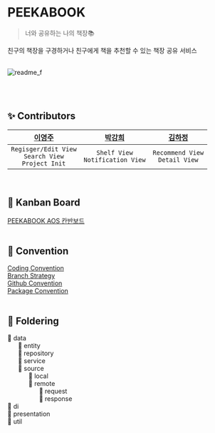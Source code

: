 # PEEKABOOK
> 너와 공유하는 나의 책장📚

친구의 책장을 구경하거나 친구에게 책을 추천할 수 있는 책장 공유 서비스
<br/><br/>

![readme_f](https://user-images.githubusercontent.com/91793891/210329951-b1222740-1e1e-4dcf-9cb9-7ed48f1c5a55.jpg)


<br/><br/>

## ✨ Contributors
| [이영주](https://github.com/2zerozu) | [박강희](https://github.com/stellar-halo) | [김하정](https://github.com/hajeong67) |
|:------:|:------:|:------:|
|`Regisger/Edit View`<br/>`Search View`<br/>`Project Init`|`Shelf View`<br/>`Notification View`|`Recommend View`<br/>`Detail View`|

<br/>

## 📌 Kanban Board
[PEEKABOOK AOS 칸반보드](https://github.com/orgs/team-peekabook/projects/1)
<br/><br/>

## 💚 Convention
[Coding Convention](https://www.notion.so/1dc05cdcb3644bc680af2c1b38bcd37e?v=1a23c01f697a45068eb9b4652cf58b35)<br/>
[Branch Strategy](https://www.notion.so/Branch-9c3ff2280b764dac873c3549731cae79)<br/>
[Github Convention](https://www.notion.so/Github-Convention-de4d187fabd64c9f89dd9142c48680fc)<br/>
[Package Convention](https://www.notion.so/Package-Convention-1861e4d91b0348e894f26f3ce9733ef4)
<br/><br/>

## 📖 Foldering
📁 data<br/>
&nbsp;&nbsp;&nbsp;&nbsp;&nbsp;&nbsp;📁 entity<br/>
&nbsp;&nbsp;&nbsp;&nbsp;&nbsp;&nbsp;📁 repository<br/>
&nbsp;&nbsp;&nbsp;&nbsp;&nbsp;&nbsp;📁 service<br/>
&nbsp;&nbsp;&nbsp;&nbsp;&nbsp;&nbsp;📁 source<br/>
&nbsp;&nbsp;&nbsp;&nbsp;&nbsp;&nbsp;&nbsp;&nbsp;&nbsp;&nbsp;&nbsp;&nbsp;📁 local<br/>
&nbsp;&nbsp;&nbsp;&nbsp;&nbsp;&nbsp;&nbsp;&nbsp;&nbsp;&nbsp;&nbsp;&nbsp;📁 remote<br/>
&nbsp;&nbsp;&nbsp;&nbsp;&nbsp;&nbsp;&nbsp;&nbsp;&nbsp;&nbsp;&nbsp;&nbsp;&nbsp;&nbsp;&nbsp;&nbsp;&nbsp;&nbsp;📁 request<br/>
&nbsp;&nbsp;&nbsp;&nbsp;&nbsp;&nbsp;&nbsp;&nbsp;&nbsp;&nbsp;&nbsp;&nbsp;&nbsp;&nbsp;&nbsp;&nbsp;&nbsp;&nbsp;📁 response<br/>
📁 di<br/>
📁 presentation<br/>
📁 util
